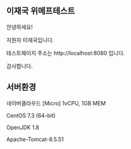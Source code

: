## 이재국 위메프테스트

안녕하세요!

지원자 이재국입니다.

테스트페이지 주소는 http://localhost:8080 입니다.

감사합니다.



## 서버환경

네이버클라우드 [Micro] 1vCPU, 1GB MEM

CentOS 7.3 (64-bit)

OpenJDK 1.8

Apache-Tomcat-8.5.51
